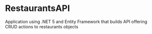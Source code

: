 # RestaurantsAPI
Application using .NET 5 and Entity Framework that builds API offering CRUD actions to restaurants objects
